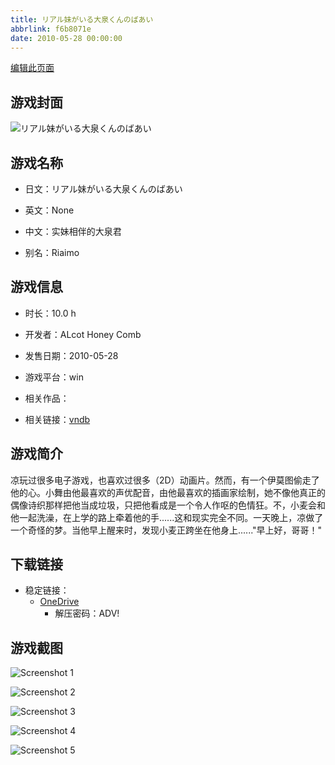 ```yaml
---
title: リアル妹がいる大泉くんのばあい
abbrlink: f6b8071e
date: 2010-05-28 00:00:00
---
```

[编辑此页面](https://github.com/ACG-3/ADV3-source/blob/main/source/_posts/games/%E3%83%AA%E3%82%A2%E3%83%AB%E5%A6%B9%E3%81%8C%E3%81%84%E3%82%8B%E5%A4%A7%E6%B3%89%E3%81%8F%E3%82%93%E3%81%AE%E3%81%B0%E3%81%82%E3%81%84.md)

## 游戏封面

![リアル妹がいる大泉くんのばあい](https://pan.timero.xyz/onedrive/img_lib_001/%E3%83%AA%E3%82%A2%E3%83%AB%E5%A6%B9%E3%81%8C%E3%81%84%E3%82%8B%E5%A4%A7%E6%B3%89%E3%81%8F%E3%82%93%E3%81%AE%E3%81%B0%E3%81%82%E3%81%84_cover.avif)


## 游戏名称

- 日文：リアル妹がいる大泉くんのばあい
- 英文：None
- 中文：实妹相伴的大泉君

- 别名：Riaimo


## 游戏信息

- 时长：10.0 h
- 开发者：ALcot Honey Comb
- 发售日期：2010-05-28
- 游戏平台：win
- 相关作品：

- 相关链接：[vndb](https://vndb.org/v3746)


## 游戏简介

凉玩过很多电子游戏，也喜欢过很多（2D）动画片。然而，有一个伊莫图偷走了他的心。小舞由他最喜欢的声优配音，由他最喜欢的插画家绘制，她不像他真正的偶像诗织那样把他当成垃圾，只把他看成是一个令人作呕的色情狂。不，小麦会和他一起洗澡，在上学的路上牵着他的手......这和现实完全不同。一天晚上，凉做了一个奇怪的梦。当他早上醒来时，发现小麦正跨坐在他身上......"早上好，哥哥！"




## 下载链接

- 稳定链接：
    - [OneDrive](https://pan.timero.xyz/onedrive/adv_lib_001/%E3%83%AA%E3%82%A2%E3%83%AB%E5%A6%B9%E3%81%8C%E3%81%84%E3%82%8B%E5%A4%A7%E6%B3%89%E3%81%8F%E3%82%93%E3%81%AE%E3%81%B0%E3%81%82%E3%81%84)
        - 解压密码：ADV!



## 游戏截图


![Screenshot 1](https://pan.timero.xyz/onedrive/img_lib_001/%E3%83%AA%E3%82%A2%E3%83%AB%E5%A6%B9%E3%81%8C%E3%81%84%E3%82%8B%E5%A4%A7%E6%B3%89%E3%81%8F%E3%82%93%E3%81%AE%E3%81%B0%E3%81%82%E3%81%84_Screenshot_1.avif)

![Screenshot 2](https://pan.timero.xyz/onedrive/img_lib_001/%E3%83%AA%E3%82%A2%E3%83%AB%E5%A6%B9%E3%81%8C%E3%81%84%E3%82%8B%E5%A4%A7%E6%B3%89%E3%81%8F%E3%82%93%E3%81%AE%E3%81%B0%E3%81%82%E3%81%84_Screenshot_2.avif)

![Screenshot 3](https://pan.timero.xyz/onedrive/img_lib_001/%E3%83%AA%E3%82%A2%E3%83%AB%E5%A6%B9%E3%81%8C%E3%81%84%E3%82%8B%E5%A4%A7%E6%B3%89%E3%81%8F%E3%82%93%E3%81%AE%E3%81%B0%E3%81%82%E3%81%84_Screenshot_3.avif)

![Screenshot 4](https://pan.timero.xyz/onedrive/img_lib_001/%E3%83%AA%E3%82%A2%E3%83%AB%E5%A6%B9%E3%81%8C%E3%81%84%E3%82%8B%E5%A4%A7%E6%B3%89%E3%81%8F%E3%82%93%E3%81%AE%E3%81%B0%E3%81%82%E3%81%84_Screenshot_4.avif)

![Screenshot 5](https://pan.timero.xyz/onedrive/img_lib_001/%E3%83%AA%E3%82%A2%E3%83%AB%E5%A6%B9%E3%81%8C%E3%81%84%E3%82%8B%E5%A4%A7%E6%B3%89%E3%81%8F%E3%82%93%E3%81%AE%E3%81%B0%E3%81%82%E3%81%84_Screenshot_5.avif)

